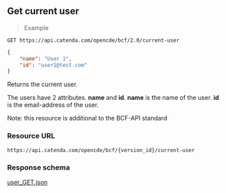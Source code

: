 ## Get current user 
> Example

```http
GET https://api.catenda.com/opencde/bcf/2.0/current-user
```
```json
{
    "name": "User 1",
    "id": "user1@test.com"
}
```

Returns the current user.

The users have 2 attributes. **name** and **id**.
**name** is the name of the user.
**id** is the email-address of the user.

Note: this resource is additional to the BCF-API standard

### Resource URL

`https://api.catenda.com/opencde/bcf/{version_id}/current-user`

### Response schema
[user_GET.json](https://github.com/BuildingSMART/BCF-API/tree/release_1_0/Schemas_draft-03/Public/version_GET.json)



